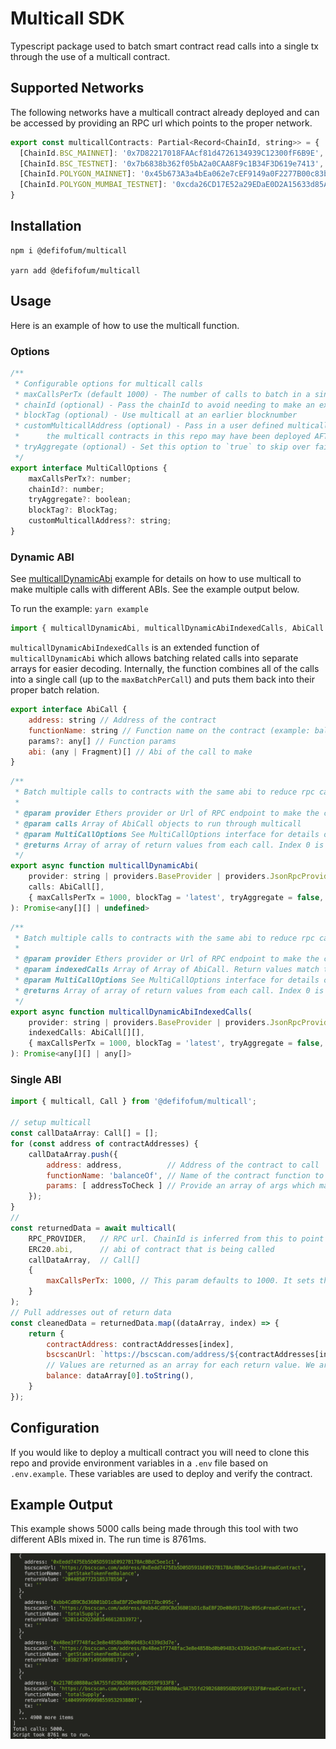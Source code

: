 # Multicall SDK

Typescript package used to batch smart contract read calls into a single tx through the use of a multicall contract.   

## Supported Networks
The following networks have a multicall contract already deployed and can be accessed by providing an RPC url which points to the proper network. 

```javascript
export const multicallContracts: Partial<Record<ChainId, string>> = {
  [ChainId.BSC_MAINNET]: '0x7D82217018FAAcf81d4726134939C12300fF6B9E',
  [ChainId.BSC_TESTNET]: '0x7b6838b362f05bA2a0CAA8F9c1B34F3D619e7413',
  [ChainId.POLYGON_MAINNET]: '0x45b673A3a4bEa062e7cEF9149a0F2277B00c83b4',
  [ChainId.POLYGON_MUMBAI_TESTNET]: '0xcda26CD17E52a29EDaE0D2A15633d85A4594eC10',
}
```

<!-- TODO: 
* Ethereum 
* Polygon
* Avax
 -->

## Installation
```
npm i @defifofum/multicall

yarn add @defifofum/multicall
```

## Usage
Here is an example of how to use the multicall function.

### Options

```javascript
/**
 * Configurable options for multicall calls
 * maxCallsPerTx (default 1000) - The number of calls to batch in a single multicall tx
 * chainId (optional) - Pass the chainId to avoid needing to make an extra call to the provider to obtain it
 * blockTag (optional) - Use multicall at an earlier blocknumber 
 * customMulticallAddress (optional) - Pass in a user defined multicall contract to use. If using an archive node, 
 *      the multicall contracts in this repo may have been deployed AFTER the data you are looking for.
 * tryAggregate (optional) - Set this option to `true` to skip over failed calls
 */
export interface MultiCallOptions {
    maxCallsPerTx?: number;
    chainId?: number;
    tryAggregate?: boolean;
    blockTag?: BlockTag;
    customMulticallAddress?: string;
}
```

### Dynamic ABI 

See [multicallDynamicAbi](./examples/multicallDynamicAbi.ts) example for details on how to use multicall to make multiple calls with different ABIs. See the example output below.

To run the example: `yarn example`  

```javascript
import { multicallDynamicAbi, multicallDynamicAbiIndexedCalls, AbiCall } from '@defifofum/multicall';
```

`multicallDynamicAbiIndexedCalls` is an extended function of `multicallDynamicAbi` which allows batching related calls into separate arrays for easier decoding. Internally, the function combines all of the calls into a single call (up to the `maxBatchPerCall`) and puts them back into their proper batch relation. 

```javascript
export interface AbiCall {
    address: string // Address of the contract
    functionName: string // Function name on the contract (example: balanceOf)
    params?: any[] // Function params
    abi: (any | Fragment)[] // Abi of the call to make 
}
```

```javascript
/**
 * Batch multiple calls to contracts with the same abi to reduce rpc calls and increase response time. 
 * 
 * @param provider Ethers provider or Url of RPC endpoint to make the call to
 * @param calls Array of AbiCall objects to run through multicall
 * @param MultiCallOptions See MultiCallOptions interface for details on configurable options 
 * @returns Array of array of return values from each call. Index 0 is the first return value and so on.
 */
export async function multicallDynamicAbi(
    provider: string | providers.BaseProvider | providers.JsonRpcProvider,
    calls: AbiCall[],
    { maxCallsPerTx = 1000, blockTag = 'latest', tryAggregate = false, chainId, customMulticallAddress }: MultiCallOptions = {}
): Promise<any[][] | undefined>
```

```javascript
/**
 * Batch multiple calls to contracts with the same abi to reduce rpc calls and increase response time. 
 * 
 * @param provider Ethers provider or Url of RPC endpoint to make the call to
 * @param indexedCalls Array of Array of AbiCall. Return values match the shape of this array
 * @param MultiCallOptions See MultiCallOptions interface for details on configurable options 
 * @returns Array of array of return values from each call. Index 0 is the first return value and so on.
 */
export async function multicallDynamicAbiIndexedCalls(
    provider: string | providers.BaseProvider | providers.JsonRpcProvider,
    indexedCalls: AbiCall[][],
    { maxCallsPerTx = 1000, blockTag = 'latest', tryAggregate = false, chainId, customMulticallAddress }: MultiCallOptions = {}
): Promise<any[][] | any[]>
```

### Single ABI 

```javascript
import { multicall, Call } from '@defifofum/multicall';

// setup multicall
const callDataArray: Call[] = [];
for (const address of contractAddresses) {
    callDataArray.push({
        address: address,          // Address of the contract to call
        functionName: 'balanceOf', // Name of the contract function to call
        params: [ addressToCheck ] // Provide an array of args which map to arg0, arg1, argN
    });
}
// 
const returnedData = await multicall(
    RPC_PROVIDER,   // RPC url. ChainId is inferred from this to point to the proper contract
    ERC20.abi,      // abi of contract that is being called
    callDataArray,  // Call[]
    {
        maxCallsPerTx: 1000, // This param defaults to 1000. It sets the max batch limit per multicall call
    }                
);
// Pull addresses out of return data
const cleanedData = returnedData.map((dataArray, index) => {
    return {
        contractAddress: contractAddresses[index],
        bscscanUrl: `https://bscscan.com/address/${contractAddresses[index]}#readContract`,
        // Values are returned as an array for each return value. We are pulling out the singular balance variable here
        balance: dataArray[0].toString(),
    }
});
```


## Configuration
If you would like to deploy a multicall contract you will need to clone this repo and provide environment variables in a `.env` file based on `.env.example`. These variables are used to deploy and verify the contract. 


## Example Output
This example shows 5000 calls being made through this tool with two different ABIs mixed in. The run time is 8761ms.

![](images/multicall-dynamic-abi.png)